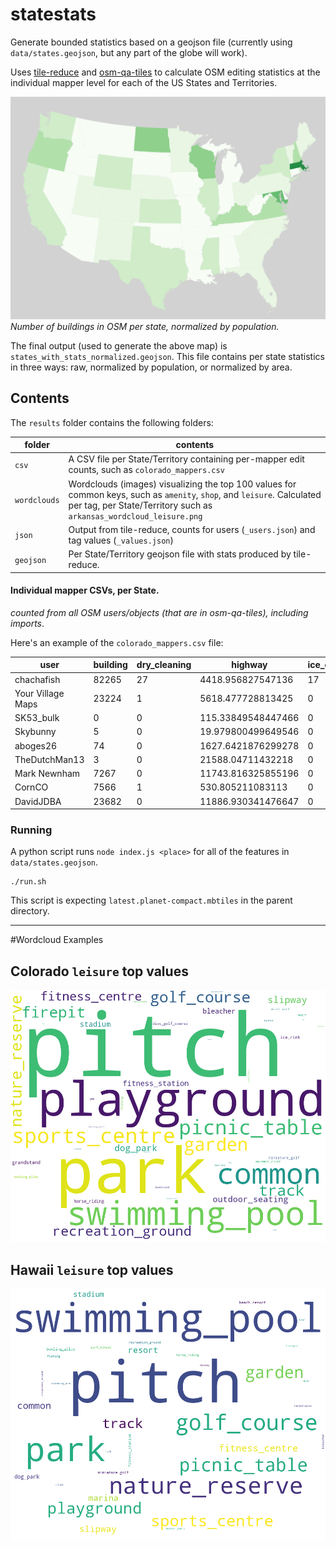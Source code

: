 # statestats
Generate bounded statistics based on a geojson file (currently using `data/states.geojson`, but any part of the globe will work).

Uses [tile-reduce](//github.com/mapbox/tile-reduce) and [osm-qa-tiles](//osmlab.github.io/osm-qa-tiles/) to calculate OSM editing statistics at the individual mapper level for each of the US States and Territories.

![Image of the Continental US](osm-buildings-norm-pop.png)
_Number of buildings in OSM per state, normalized by population._ 

The final output (used to generate the above map) is `states_with_stats_normalized.geojson`. This file contains per state statistics in three ways: raw, normalized by population, or normalized by area.

## Contents

The `results` folder contains the following folders: 

| folder | contents | 
|--------|----------|
| `csv`  | A CSV file per State/Territory containing per-mapper edit counts, such as `colorado_mappers.csv` | 
| `wordclouds` | Wordclouds (images) visualizing the top 100 values for common keys, such as `amenity`, `shop`, and `leisure`. Calculated per tag, per State/Territory such as `arkansas_wordcloud_leisure.png`
| `json` | Output from tile-reduce, counts for users (`_users.json`) and tag values (`_values.json`)
| `geojson` | Per State/Territory geojson file with stats produced by tile-reduce. |


#### Individual mapper CSVs, per State. 
*counted from all OSM users/objects (that are in osm-qa-tiles), including imports*.

Here's an example of the `colorado_mappers.csv` file:

|user|building|dry_cleaning|highway|ice_cream|laundry|total_objects|
|----|--------|------------|-------|---------|-------|-------------|
|chachafish|82265|27|4418.956827547136|17|18|377082|
|Your Village Maps|23224|1|5618.477728813425|0|43|220505|
|SK53_bulk|0|0|115.33849548447466|0|0|191551|
|Skybunny|5|0|19.979800499649546|0|0|70022|
|aboges26|74|0|1627.6421876299278|0|0|68496|
|TheDutchMan13|3|0|21588.04711432218|0|0|66621|
|Mark Newnham|7267|0|11743.816325855196|0|0|66322|
|CornCO|7566|1|530.805211083113|0|0|65791|
|DavidJDBA|23682|0|11886.930341476647|0|0|64233|		
		
### Running

A python script runs `node index.js <place>` for all of the features in `data/states.geojson`.

	./run.sh 
	
This script is expecting `latest.planet-compact.mbtiles` in the parent directory.


<hr>
#Wordcloud Examples

## Colorado `leisure` top values
![](results/wordclouds/colorado_wordcloud_leisure.png)

## Hawaii `leisure` top values
![](results/wordclouds/hawaii_wordcloud_leisure.png)
